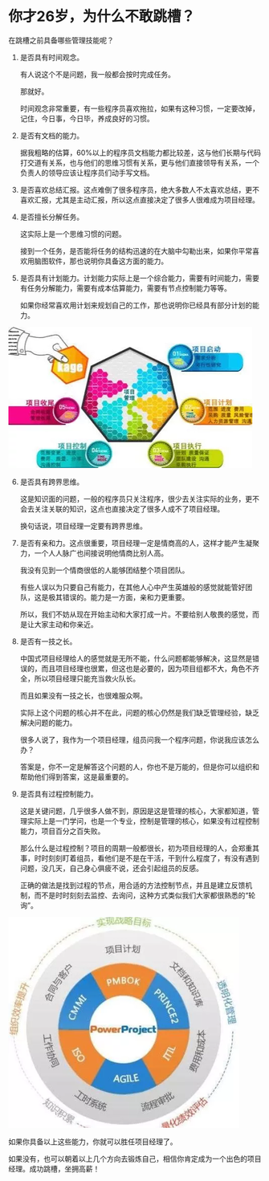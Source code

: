 # 你才26岁，为什么不敢跳槽？

在跳槽之前具备哪些管理技能呢？

1. 是否具有时间观念。

    有人说这个不是问题，我一般都会按时完成任务。
    
    那就好。

    时间观念非常重要，有一些程序员喜欢拖拉，如果有这种习惯，一定要改掉，记住，今日事，今日毕，养成良好的习惯。

2. 是否有文档的能力。

    据我粗略的估算，60%以上的程序员文档能力都比较差，这与他们长期与代码打交道有关系，也与他们的思维习惯有关系，更与他们直接领导有关系，一个负责人的领导应该让程序员们动手写文档。

3. 是否喜欢总结汇报。这点难倒了很多程序员，绝大多数人不太喜欢总结，更不喜欢汇报，尤其是主动汇报，所以这点直接决定了很多人很难成为项目经理。

4. 是否擅长分解任务。

    这实际上是一个思维习惯的问题。

    接到一个任务，是否能将任务的结构迅速的在大脑中勾勒出来，如果你平常喜欢用脑图软件，那也说明你具备这方面的能力。

5. 是否具有计划能力。计划能力实际上是一个综合能力，需要有时间能力，需要有任务分解能力，需要有成本估算能力，需要有节点控制能力等等。

    如果你经常喜欢用计划来规划自己的工作，那也说明你已经具有部分计划的能力。

![](/img/6400910.webp)

6. 是否具有跨界思维。

    这是知识面的问题，一般的程序员只关注程序，很少去关注实际的业务，更不会去关注关联的知识，这点也直接决定了很多人成不了项目经理。

    换句话说，项目经理一定要有跨界思维。

7. 是否有亲和力。这点很重要，项目经理一定是情商高的人，这样才能产生凝聚力，一个人人脉广也间接说明他情商比别人高。

    我没有见到一个情商很低的人能够团结整个项目团队。

    有些人误以为只要自己有能力，在其他人心中产生英雄般的感觉就能管好团队，这是极其错误的。能力是一方面，亲和力更重要。

    所以，我们不妨从现在开始主动和大家打成一片。不要给别人敬畏的感觉，而是让大家主动和你亲近。

8. 是否有一技之长。

    中国式项目经理给人的感觉就是无所不能，什么问题都能够解决，这显然是错误的，而且项目经理也很累，但这也是必要的，因为项目组都不大，角色不齐全，所以项目经理只能充当救火队长。

    而且如果没有一技之长，也很难服众啊。

    实际上这个问题的核心并不在此，问题的核心仍然是我们缺乏管理经验，缺乏解决问题的能力。

    很多人说了，我作为一个项目经理，组员问我一个程序问题，你说我应该怎么办？

    答案是，你不一定是解答这个问题的人，你也不是万能的，但是你可以组织和帮助他们得到答案，这是最重要的。

9. 是否具有过程控制能力。

    这是关键问题，几乎很多人做不到，原因是这是管理的核心，大家都知道，管理实际上是一门学问，也是一个专业，控制是管理的核心，如果没有过程控制能力，项目百分之百失败。

    那么什么是过程控制？项目的周期一般都很长，初为项目经理的人，会郑重其事，时时刻刻盯着组员，看他们是不是在干活，干到什么程度了，有没有遇到问题，没几天，自己身心俱疲不说，还会引起组员的反感。

    正确的做法是找到过程的节点，用合适的方法控制节点，并且是建立反馈机制，而不是时时刻刻去监控、去询问，这种方式类似我们大家都很熟悉的“轮询”。

![](/img/640091001.webp)

如果你具备以上这些能力，你就可以胜任项目经理了。

如果没有，也可以朝着以上几个方向去锻炼自己，相信你肯定成为一个出色的项目经理。成功跳槽，坐拥高薪！